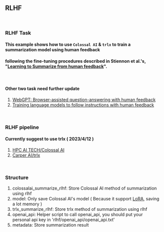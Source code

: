 ## RLHF

<br> 

### RLHF Task 
#### This example shows how to use `Colossal AI` & `trlx` to train a summarization model using human feedback
#### following the fine-tuning procedures described in Stiennon et al.'s, "[Learning to Summarize from human feedback](https://arxiv.org/abs/2009.01325)".

<br> 

#### Other two task need further update
1. [WebGPT: Browser-assisted question-answering with human feedback](https://arxiv.org/pdf/2112.09332.pdf)
2. [Training language models to follow instructions with human feedback](https://arxiv.org/pdf/2203.02155.pdf)

<br> 

### RLHF pipeline
#### Currently suggest to use trlx ( 2023/4/12 )
1. [HPC AI TECH/Colossal AI](https://github.com/hpcaitech/ColossalAI)
2. [Carper AI/trlx](https://github.com/CarperAI/trlx)

<br> 

### Structure
1. colossalai_summarize_rlhf: Store Colossal AI method of summarization using rlhf
2. model: Only save Colossal AI's model ( Because it support [LoRA](https://github.com/microsoft/LoRA), saving a lot memory )
3. trlx_summarize_rlhf: Store trlx method of summarization using rlhf
4. openai_api: Helper script to call openai_api, you should put your personal api key in 'rlhf/openai_api/openai_api.txt'
5. metadata: Store summarization result